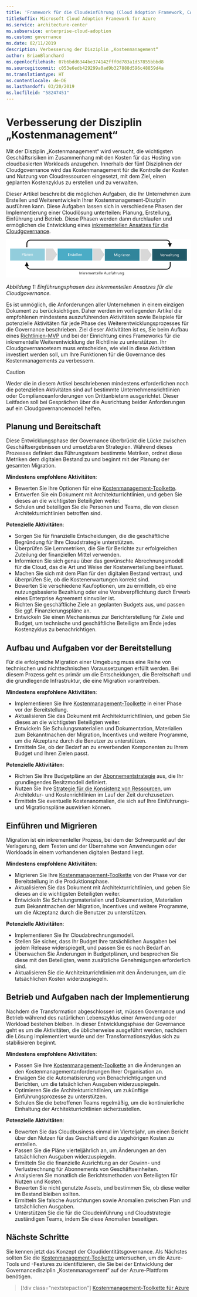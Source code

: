 ```yaml
---
title: 'Framework für die Cloudeinführung (Cloud Adoption Framework, CAF): Verbesserung der Disziplin „Kostenmanagement“'
titleSuffix: Microsoft Cloud Adoption Framework for Azure
ms.service: architecture-center
ms.subservice: enterprise-cloud-adoption
ms.custom: governance
ms.date: 02/11/2019
description: Verbesserung der Disziplin „Kostenmanagement“
author: BrianBlanchard
ms.openlocfilehash: 07b6bdd6344be374142fff0d783a1d57855bbbd8
ms.sourcegitcommit: c053e6edb429299a0ad9b327888d596c48859d4a
ms.translationtype: HT
ms.contentlocale: de-DE
ms.lasthandoff: 03/20/2019
ms.locfileid: "58247451"
---
```

# <a name="cost-management-discipline-improvement"></a>Verbesserung der Disziplin „Kostenmanagement“

Mit der Disziplin „Kostenmanagement“ wird versucht, die wichtigsten Geschäftsrisiken im Zusammenhang mit den Kosten für das Hosting von cloudbasierten Workloads anzugehen. Innerhalb der fünf Disziplinen der Cloudgovernance wird das Kostenmanagement für die Kontrolle der Kosten und Nutzung von Cloudressourcen eingesetzt, mit dem Ziel, einen geplanten Kostenzyklus zu erstellen und zu verwalten.

Dieser Artikel beschreibt die möglichen Aufgaben, die Ihr Unternehmen zum Erstellen und Weiterentwickeln Ihrer Kostenmanagement-Disziplin ausführen kann. Diese Aufgaben lassen sich in verschiedene Phasen der Implementierung einer Cloudlösung unterteilen: Planung, Erstellung, Einführung und Betrieb. Diese Phasen werden dann durchlaufen und ermöglichen die Entwicklung eines [inkrementellen Ansatzes für die Cloudgovernance](../journeys/overview.md#an-incremental-approach-to-cloud-governance).

![Vier Phasen der Einführung](../../_images/adoption-phases.png)

*Abbildung 1: Einführungsphasen des inkrementellen Ansatzes für die Cloudgovernance.*

Es ist unmöglich, die Anforderungen aller Unternehmen in einem einzigen Dokument zu berücksichtigen. Daher werden im vorliegenden Artikel die empfohlenen mindestens auszuführenden Aktivitäten sowie Beispiele für potenzielle Aktivitäten für jede Phase des Weiterentwicklungsprozesses für die Governance beschrieben. Ziel dieser Aktivitäten ist es, Sie beim Aufbau eines [Richtlinien-MVP](../journeys/overview.md#an-incremental-approach-to-cloud-governance) und bei der Einrichtung eines Frameworks für die inkrementelle Weiterentwicklung der Richtlinie zu unterstützen. Ihr Cloudgovernanceteam muss entscheiden, wie viel in diese Aktivitäten investiert werden soll, um Ihre Funktionen für die Governance des Kostenmanagements zu verbessern.

> [!CAUTION]
> Weder die in diesem Artikel beschriebenen mindestens erforderlichen noch die potenziellen Aktivitäten sind auf bestimmte Unternehmensrichtlinien oder Complianceanforderungen von Drittanbietern ausgerichtet. Dieser Leitfaden soll bei Gesprächen über die Ausrichtung beider Anforderungen auf ein Cloudgovernancemodell helfen.

## <a name="planning-and-readiness"></a>Planung und Bereitschaft

Diese Entwicklungsphase der Governance überbrückt die Lücke zwischen Geschäftsergebnissen und umsetzbaren Strategien. Während dieses Prozesses definiert das Führungsteam bestimmte Metriken, ordnet diese Metriken dem digitalen Bestand zu und beginnt mit der Planung der gesamten Migration.

**Mindestens empfohlene Aktivitäten**:

* Bewerten Sie Ihre Optionen für eine [Kostenmanagement-Toolkette](toolchain.md).
* Entwerfen Sie ein Dokument mit Architekturrichtlinien, und geben Sie dieses an die wichtigsten Beteiligten weiter.
* Schulen und beteiligen Sie die Personen und Teams, die von diesen Architekturrichtlinien betroffen sind.

**Potenzielle Aktivitäten**:

* Sorgen Sie für finanzielle Entscheidungen, die die geschäftliche Begründung für Ihre Cloudstrategie unterstützen.
* Überprüfen Sie Lernmetriken, die Sie für Berichte zur erfolgreichen Zuteilung der finanziellen Mittel verwenden.
* Informieren Sie sich genau über das gewünschte Abrechnungsmodell für die Cloud, das die Art und Weise der Kostenverteilung beeinflusst.
* Machen Sie sich mit dem Plan für den digitalen Bestand vertraut, und überprüfen Sie, ob die Kostenerwartungen korrekt sind.
* Bewerten Sie verschiedene Kaufoptionen, um zu ermitteln, ob eine nutzungsbasierte Bezahlung oder eine Vorabverpflichtung durch Erwerb eines Enterprise Agreement sinnvoller ist.
* Richten Sie geschäftliche Ziele an geplanten Budgets aus, und passen Sie ggf. Finanzierungspläne an.
* Entwickeln Sie einen Mechanismus zur Berichterstellung für Ziele und Budget, um technische und geschäftliche Beteiligte am Ende jedes Kostenzyklus zu benachrichtigen.

## <a name="build-and-pre-deployment"></a>Aufbau und Aufgaben vor der Bereitstellung

Für die erfolgreiche Migration einer Umgebung muss eine Reihe von technischen und nichttechnischen Voraussetzungen erfüllt werden. Bei diesem Prozess geht es primär um die Entscheidungen, die Bereitschaft und die grundlegende Infrastruktur, die eine Migration vorantreiben.

**Mindestens empfohlene Aktivitäten**:

* Implementieren Sie Ihre [Kostenmanagement-Toolkette](toolchain.md) in einer Phase vor der Bereitstellung.
* Aktualisieren Sie das Dokument mit Architekturrichtlinien, und geben Sie dieses an die wichtigsten Beteiligten weiter.
* Entwickeln Sie Schulungsmaterialien und Dokumentation, Materialien zum Bekanntmachen der Migration, Incentives und weitere Programme, um die Akzeptanz durch die Benutzer zu unterstützen.
* Ermitteln Sie, ob der Bedarf an zu erwerbenden Komponenten zu Ihrem Budget und Ihren Zielen passt.

**Potenzielle Aktivitäten**:

* Richten Sie Ihre Budgetpläne an der [Abonnementstrategie](../../decision-guides/subscriptions/overview.md) aus, die Ihr grundlegendes Besitzmodell definiert.
* Nutzen Sie Ihre [Strategie für die Konsistenz von Ressourcen](../../decision-guides/resource-consistency/overview.md), um Architektur- und Kostenrichtlinien im Lauf der Zeit durchzusetzen.
* Ermitteln Sie eventuelle Kostenanomalien, die sich auf Ihre Einführungs- und Migrationspläne auswirken können.

## <a name="adopt-and-migrate"></a>Einführen und Migrieren

Migration ist ein inkrementeller Prozess, bei dem der Schwerpunkt auf der Verlagerung, dem Testen und der Übernahme von Anwendungen oder Workloads in einem vorhandenen digitalen Bestand liegt.

**Mindestens empfohlene Aktivitäten**:

* Migrieren Sie Ihre [Kostenmanagement-Toolkette](toolchain.md) von der Phase vor der Bereitstellung in die Produktionsphase.
* Aktualisieren Sie das Dokument mit Architekturrichtlinien, und geben Sie dieses an die wichtigsten Beteiligten weiter.
* Entwickeln Sie Schulungsmaterialien und Dokumentation, Materialien zum Bekanntmachen der Migration, Incentives und weitere Programme, um die Akzeptanz durch die Benutzer zu unterstützen.

**Potenzielle Aktivitäten**:

* Implementieren Sie Ihr Cloudabrechnungsmodell.
* Stellen Sie sicher, dass Ihr Budget Ihre tatsächlichen Ausgaben bei jedem Release widerspiegelt, und passen Sie es nach Bedarf an.
* Überwachen Sie Änderungen in Budgetplänen, und besprechen Sie diese mit den Beteiligten, wenn zusätzliche Genehmigungen erforderlich sind.
* Aktualisieren Sie die Architekturrichtlinien mit den Änderungen, um die tatsächlichen Kosten widerzuspiegeln.

## <a name="operate-and-post-implementation"></a>Betrieb und Aufgaben nach der Implementierung

Nachdem die Transformation abgeschlossen ist, müssen Governance und Betrieb während des natürlichen Lebenszyklus einer Anwendung oder Workload bestehen bleiben. In dieser Entwicklungsphase der Governance geht es um die Aktivitäten, die üblicherweise ausgeführt werden, nachdem die Lösung implementiert wurde und der Transformationszyklus sich zu stabilisieren beginnt.

**Mindestens empfohlene Aktivitäten**:

* Passen Sie Ihre [Kostenmanagement-Toolkette](toolchain.md) an die Änderungen an den Kostenmanagementanforderungen Ihrer Organisation an.
* Erwägen Sie die Automatisierung von Benachrichtigungen und Berichten, um die tatsächlichen Ausgaben widerzuspiegeln.
* Optimieren Sie die Architekturrichtlinien, um zukünftige Einführungsprozesse zu unterstützen.
* Schulen Sie die betroffenen Teams regelmäßig, um die kontinuierliche Einhaltung der Architekturrichtlinien sicherzustellen.

**Potenzielle Aktivitäten**:

* Bewerten Sie das Cloudbusiness einmal im Vierteljahr, um einen Bericht über den Nutzen für das Geschäft und die zugehörigen Kosten zu erstellen.
* Passen Sie die Pläne vierteljährlich an, um Änderungen an den tatsächlichen Ausgaben widerzuspiegeln.
* Ermitteln Sie die finanzielle Ausrichtung an der Gewinn- und Verlustrechnung für Abonnements von Geschäftseinheiten.
* Analysieren Sie monatlich die Berichtsmethoden von Beteiligten für Nutzen und Kosten.
* Bewerten Sie nicht genutzte Assets, und bestimmen Sie, ob diese weiter im Bestand bleiben sollten.
* Ermitteln Sie falsche Ausrichtungen sowie Anomalien zwischen Plan und tatsächlichen Ausgaben.
* Unterstützen Sie die für die Cloudeinführung und Cloudstrategie zuständigen Teams, indem Sie diese Anomalien beseitigen.

## <a name="next-steps"></a>Nächste Schritte

Sie kennen jetzt das Konzept der Cloudidentitätsgovernance. Als Nächstes sollten Sie die [Kostenmanagement-Toolkette](toolchain.md) untersuchen, um die Azure-Tools und -Features zu identifizieren, die Sie bei der Entwicklung der Governancedisziplin „Kostenmanagement“ auf der Azure-Plattform benötigen.

> [!div class="nextstepaction"]
> [Kostenmanagement-Toolkette für Azure](toolchain.md)